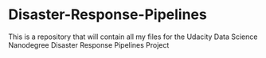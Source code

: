 # Disaster-Response-Pipelines
This is a repository that will contain all my files for the Udacity Data Science Nanodegree Disaster Response Pipelines Project
